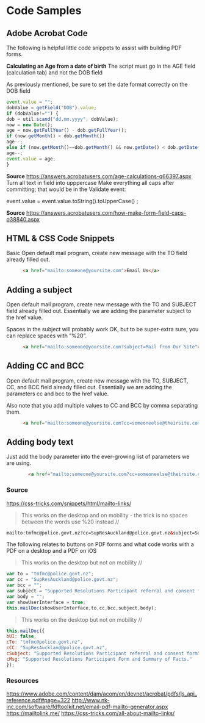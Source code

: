 # Code Samples
## Adobe Acrobat Code
The following is helpful little code snippets to assist with building PDF forms.

**Calculating an Age from a date of birth**
The script must go in the AGE field (calculation tab) and not the DOB field

As previously mentioned, be sure to set the date format correctly on the DOB field

```js
event.value = "";
dobValue = getField("DOB").value;
if (dobValue!="") {
dob = util.scand("dd.mm.yyyy", dobValue);
now = new Date();
age = now.getFullYear() - dob.getFullYear();
if (now.getMonth() < dob.getMonth())
age--;
else if (now.getMonth()==dob.getMonth() && now.getDate() < dob.getDate())
age--;
event.value = age;
}
```

**Source**
https://answers.acrobatusers.com/age-calculations-q66397.aspx
Turn all text in field into upppercase
Make everything all caps after committing; that would be in the Validate event:


event.value = event.value.toString().toUpperCase() ;
      
**Source**
https://answers.acrobatusers.com/how-make-form-field-caps-q38840.aspx

## HTML & CSS Code Snippets
Basic
Open default mail program, create new message with the TO field already filled out.

```html
      <a href="mailto:someone@yoursite.com">Email Us</a>
```      

## Adding a subject
Open default mail program, create new message with the TO and SUBJECT field already filled out. Essentially we are adding the parameter subject to the href value.

Spaces in the subject will probably work OK, but to be super-extra sure, you can replace spaces with “%20”.

```html
      <a href="mailto:someone@yoursite.com?subject=Mail from Our Site">Email Us</a>
```      

## Adding CC and BCC
Open default mail program, create new message with the TO, SUBJECT, CC, and BCC field already filled out. Essentially we are adding the parameters cc and bcc to the href value.

Also note that you add multiple values to CC and BCC by comma separating them.

```html
      <a href="mailto:someone@yoursite.com?cc=someoneelse@theirsite.com, another@thatsite.com, me@mysite.com&bcc=lastperson@theirsite.com&subject=Big%20News">Email Us</a>
```      

## Adding body text
Just add the body parameter into the ever-growing list of parameters we are using.

```html
        <a href="mailto:someone@yoursite.com?cc=someoneelse@theirsite.com, another@thatsite.com, me@mysite.com&bcc=lastperson@theirsite.com&subject=Big%20News&body=Body-goes-here">Email Us</a>
```           

### Source
https://css-tricks.com/snippets/html/mailto-links/

> This works on the desktop and on mobility - the trick is no spaces between the words use %20 instead //

```html
mailto:tmfmc@police.govt.nz?cc=SupResAuckland@police.govt.nz&subject=Supported%20Resolutions%20Participant%20referral%20and%20consent%20form
```
The following relates to buttons on PDF forms and what code works with a PDF on a desktop and a PDF on iOS

> This works on the desktop but not on mobility //

```js
var to = "tmfmc@police.govt.nz";  
var cc = "SupResAuckland@police.govt.nz";  
var bcc = "";  
var subject = "Supported Resolutions Participant referral and consent form";  
var body = "";  
var showUserInterface = true;  
this.mailDoc(showUserInterface,to,cc,bcc,subject,body);  
```
      
> This works on the desktop but not on mobility //

```js
this.mailDoc({
bUI: false,
cTo: "tmfmc@police.govt.nz",
cCC: "SupResAuckland@police.govt.nz",
cSubject: "Supported Resolutions Participant referral and consent form",
cMsg: "Supported Resolutions Participant Form and Summary of Facts."
});
```
      
### Resources
https://www.adobe.com/content/dam/acom/en/devnet/acrobat/pdfs/js_api_reference.pdf#page=322
http://www.nk-inc.com/software/fdftoolkit.net/email-pdf-mailto-generator.aspx
https://mailtolink.me/
https://css-tricks.com/all-about-mailto-links/
